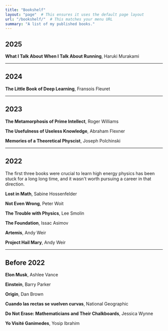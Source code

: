 ```yaml
---
title: "Bookshelf"
layout: "page"  # This ensures it uses the default page layout
url: "/bookshelf/"  # This matches your menu URL
summary: "A list of my published books."
---
```


## 2025

**What I Talk About When I Talk About Running**, Haruki Murakami

---
## 2024

**The Little Book of Deep Learning**, Fransois Fleuret

---
## 2023

**The Metamorphosis of Prime Intellect**, Roger Williams<p> 
**The Usefulness of Useless Knowledge**, Abraham Flexner<p>
**Memories of a Theoretical Physcist**, Joseph Polchinski

---
## 2022

The first three books were crucial to learn high energy physics has been stuck for a long long time, and it wasn't worth pursuing a career in that direction.

**Lost in Math**, Sabine Hossenfelder<p>
**Not Even Wrong**, Peter Woit<p>
**The Trouble with Physics**, Lee Smolin<p>
**The Foundation**, Issac Asimov<p>
**Artemis**, Andy Weir<p>
**Project Hail Mary**, Andy Weir

---
## Before 2022

**Elon Musk**, Ashlee Vance <p>
**Einstein**, Barry Parker<p>
**Origin**, Dan Brown<p>
**Cuando las rectas se vuelven curvas**, National Geographic<p>
**Do Not Erase: Mathematicians and Their Chalkboards**, Jessica Wynne<p>
**Yo Visité Ganimedes**, Yosip Ibrahim<p>
 